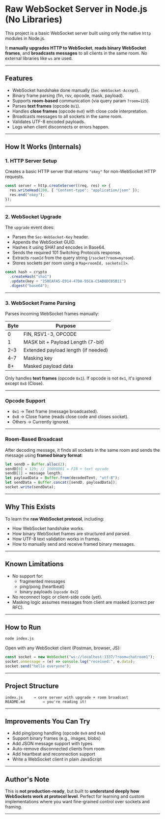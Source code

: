 # Raw WebSocket Server in Node.js (No Libraries)

This project is a basic WebSocket server built using only the native `http` modules in Node.js.

It **manually upgrades HTTP to WebSocket**, **reads binary WebSocket frames**, and **broadcasts messages** to all clients in the same room. No external libraries like `ws` are used.

---

##  Features

- WebSocket handshake done manually (`Sec-WebSocket-Accept`).
- Binary frame parsing (fin, rsv, opcode, mask, payload).
- Supports **room-based** communication (via query param `?room=123`).
- Parses **text frames** (opcode `0x1`).
- Handles **close frames** (opcode `0x8`) with close code interpretation.
- Broadcasts messages to all sockets in the same room.
- Validates UTF-8 encoded payloads.
- Logs when client disconnects or errors happen.

---

##  How It Works (Internals)

### 1. HTTP Server Setup

Creates a basic HTTP server that returns `"okey"` for non-WebSocket HTTP requests.

```js
const server = http.createServer((req, res) => {
  res.writeHead(200, { "Content-type": "application/json" });
  res.end("okey");
});
```

---

### 2. WebSocket Upgrade

The `upgrade` event does:

- Parses the `Sec-WebSocket-Key` header.
- Appends the WebSocket GUID.
- Hashes it using SHA1 and encodes in Base64.
- Sends the required 101 Switching Protocols response.
- Extracts `roomId` from the query string (`/socket?room=myroom`).
- Stores sockets per room using a `Map<roomId, sockets[]>`.

```js
const hash = crypto
  .createHash("sha1")
  .update(key + "258EAFA5-E914-47DA-95CA-C5AB0DC85B11")
  .digest("base64");
```

---

###  3. WebSocket Frame Parsing

Parses incoming WebSocket frames manually:

| Byte | Purpose                         |
|------|----------------------------------|
| 0    | FIN, RSV1-3, OPCODE              |
| 1    | MASK bit + Payload Length (7-bit)|
| 2–3  | Extended payload length (if needed) |
| 4–7  | Masking key                      |
| 8+   | Masked payload data              |

Only handles **text frames** (opcode `0x1`). If opcode is not `0x1`, it's ignored except `0x8` (Close).

---

###  Opcode Support

- `0x1` → Text frame (message broadcasted).
- `0x8` → Close frame (reads close code and closes socket).
- Others → Currently ignored.

---

###  Room-Based Broadcast

After decoding message, it finds all sockets in the same room and sends the message using **framed binary format**:

```js
let sendD = Buffer.alloc(2);
sendD[0] = 129; // 10000001 = FIN + text opcode
sendD[1] = message length;
let payloadData = Buffer.from(decodedText, "utf-8");
let sendData = Buffer.concat([sendD, payloadData]);
socket.write(sendData);
```

---

##  Why This Exists

To learn the **raw WebSocket protocol**, including:

- How WebSocket handshake works.
- How binary WebSocket frames are structured and parsed.
- How UTF-8 text validation works in frames.
- How to manually send and receive framed binary messages.

---

##  Known Limitations

- No support for:
  - fragmented messages
  - ping/pong (heartbeat)
  - binary payloads (`opcode 0x2`)
- No reconnect logic or client-side code (yet).
- Masking logic assumes messages from client are masked (correct per RFC).

---

##  How to Run

```bash
node index.js
```

Open with any WebSocket client (Postman, browser, JS):

```js
const socket = new WebSocket("ws://localhost:1337/?room=chatroom1");
socket.onmessage = (e) => console.log("received:", e.data);
socket.send("hello everyone");
```

---

##  Project Structure

```
index.js     → core server with upgrade + room broadcast
README.md        → you're reading it!
```

---

##  Improvements You Can Try

- Add ping/pong handling (opcode `0x9` and `0xA`)
- Support binary frames (e.g., images, blobs)
- Add JSON message support with types
- Auto-remove disconnected clients from room
- Add heartbeat and reconnection support
- Write a WebSocket client in plain JavaScript

---

##  Author's Note

This is **not production-ready**, but built to **understand deeply how WebSockets work at protocol level**. Perfect for learning and custom implementations where you want fine-grained control over sockets and framing.

---